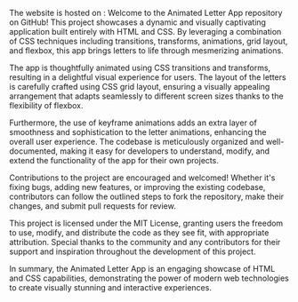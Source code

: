 The website is hosted on : 
Welcome to the Animated Letter App repository on GitHub! This project showcases a dynamic and visually captivating
application built entirely with HTML and CSS. By leveraging a combination of CSS techniques including transitions, 
transforms, animations, grid layout, and flexbox, this app brings letters to life through mesmerizing animations.

The app is thoughtfully animated using CSS transitions and transforms, resulting in a delightful visual experience 
for users. The layout of the letters is carefully crafted using CSS grid layout, ensuring a visually appealing
arrangement that adapts seamlessly to different screen sizes thanks to the flexibility of flexbox.

Furthermore, the use of keyframe animations adds an extra layer of smoothness and sophistication to the letter
animations, enhancing the overall user experience. The codebase is meticulously organized and well-documented,
making it easy for developers to understand, modify, and extend the functionality of the app for their own projects.

Contributions to the project are encouraged and welcomed! Whether it's fixing bugs, adding new features, or
improving the existing codebase, contributors can follow the outlined steps to fork the repository, make their
changes, and submit pull requests for review.

This project is licensed under the MIT License, granting users the freedom to use, modify, and distribute the code
as they see fit, with appropriate attribution. Special thanks to the community and any contributors for their
support and inspiration throughout the development of this project.

In summary, the Animated Letter App is an engaging showcase of HTML and CSS capabilities, demonstrating
the power of modern web technologies to create visually stunning and interactive experiences.

